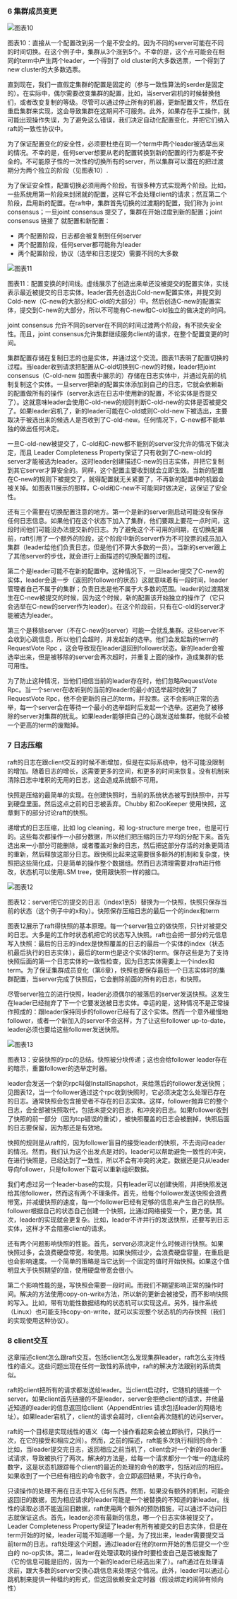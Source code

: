 ### 6 集群成员变更

![图表10](./figure10.png)

图表10：直接从一个配置改到另一个是不安全的。因为不同的server可能在不同的时间切换。在这个例子中，集群从3个涨到5个。不幸的是，这个点可能会在相同的term中产生两个leader，一个得到了 old cluster的大多数选票，一个得到了 new cluster的大多数选票。

直到现在，我们一直假定集群的配置是固定的（参与一致性算法的serder是固定的）。在实际中，偶尔需要改变集群的配置，比如，当server宕机的时候替换他们，或者改变复制的等级。尽管可以通过停止所有的机器，更新配置文件，然后在重启集群来实现，这会导致集群在这期间不可服务。此外，如果存在手工操作，就可能出现操作失误，为了避免这么错误，我们决定自动化配置变化，并把它们纳入raft的一致性协议中。

为了保证配置变化的安全性，必须要杜绝在同一个term中两个leader被选举出来的情况。不幸的是，任何server想要从老的配置转换到新的配置的行为都是不安全的。不可能原子性的一次性的切换所有的server，所以集群可以潜在的把过渡期分为两个独立的阶段（见图表10）.

为了保证安全性，配置切换必须用两个阶段。有很多种方式实现两个阶段。比如，一些系统用第一阶段来封闭就的配置，这样它不会处理client的请求；然互第二个阶段，启用新的配置。在raft中，集群首先切换的过渡期的配置，我们称为 joint consensus；一旦joint consensus 提交了，集群在开始过度到新的配置；joint consensus 链接了 就配置和新配置：

* 两个配置阶段，日志都会被复制到任何server
* 两个配置阶段，任何server都可能称为leader
* 两个配置阶段，协议（选举和日志提交）需要不同的大多数

![图表11](./figure11.png)

图表11：配置变换的时间线。虚线展示了创造出来单还没被提交的配置实体，实线表示最近被提交的日志实体。leader首先创造出Cold-new配置实体，并提交到Cold-new（C-new的大部分和C-old的大部分）中。然后创造C-new的配置实体，提交到C-new的大部分，所以不可能有C-new和C-old独立的做决定的时间。

joint consensus 允许不同的server在不同的时间过渡两个阶段，有不损失安全性。而且，joint consensus允许集群继续服务client的请求，在整个配置变更的时间。

集群配置存储在复制日志的也是实体，并通过这个交流。图表11表明了配置切换的过程。当leader收到请求把配置从C-old切换到C-new的时候，leader把joint consensus（C-old-new 如图表中展示的）存储在日志实体中，并通过先前的机制复制这个实体。一旦server把新的配置实体添加到自己的日志，它就会依赖新的配置做所有的操作（server永远在日志中使用新的配置，不论实体是否提交了）。这就意味leader会使用C-old-new的规则判断C-old-new的实体是否被提交了。如果leader宕机了，新的leader可能在C-old或则C-old-new下被选出，主要取决于被选出来的候选人是否收到了C-old-new。任何情况下，C-new都不能单独的做出任何决定。

一旦C-old-new被提交了，C-old和C-new都不能别的server没允许的情况下做决定，而且 Leader Completeness Property保证了只有收到了C-new-old的server才能被选为leader。这时leader创建描述C-new的日志实体，并把它复制到其它server才算安全的。同样，这个配置主要收到就会立即生效。当新的配置在C-new的规则下被提交了，就得配置就无关紧要了，不再新的配置中的机器会被关掉。如图表11展示的那样，C-old和C-new不可能同时做决定，这保证了安全性。

还有三个需要在切换配置注意的地方。第一个是新的server刚启动可能没有保存任何日志信息。如果他们在这个状态下加入了集群，他们要跟上要花一点时间，这段时间他们可能没办法提交新的日志。为了避免这个不可用的间期，在切换配置前，raft引用了一个额外的阶段，这个阶段中新的server作为不可投票的成员加入集群（leader给他们负责日志，但是他们不算大多数的一员）。当新的server跟上了其他server的步伐，就会进行上面描述的切换配置的过程。

第二个是leader可能不在新的配置中。这种情况下，一旦leader提交了C-new的实体，leader会退一步（返回的follower的状态）这就意味着有一段时间，leader管理者自己不属于的集群；负责日志是他不属于大多数的范围。leader的过渡期发生在C-new被提交的时候，因为这个时候，新的配置该开始独立的操作了（它只会选举在C-new的server作为leader）。在这个阶段前，只有在C-old的server才能被选为leader。

第三个是移除server（不在C-new的server）可能一会扰乱集群。这些server不会收到心跳信息，所以他们会超时，并发起新的选举。他们会发起新的term的RequestVote Rpc ，这会导致现在leader退回到follower状态。新的leader会被选举出来，但是被移除的server会再次超时，并重复上面的操作，造成集群的低可用性。

为了防止这种情况，当他们相信当前的leader存在时，他们忽略RequestVote Rpc。当一个server在收听到的当前的leader的最小的选举超时收到了RequestVote Rpc，他不会更新的自己的term，并投票。这不会影响正常的选举，每一个server会在等待一个最小的选举超时后发起一个选举。这避免了被移除的server对集群的扰乱。如果leader能够把自己的心跳发送给集群，他就不会被一个更高的term的废黜掉。

### 7 日志压缩

raft的日志在跟client交互的时候不断增加，但是在实际系统中，他不可能没限制的增加。随着日志的增长，这需要更多的空间，和更多的时间来恢复。没有机制来清除日志中堆积的无用的日志，这会造成系统额不可用。

快照是压缩的最简单的实现。在创建快照时，当前的系统状态被写到快照中，并写到硬盘里面。然后这点之前的日志被丢弃。Chubby 和ZooKeeper 使用快照，这章剩下的部分讨论raft的快照。

递增式的日志压缩，比如 log cleaning，和 log-structure merge tree，也是可行的。这些每次都操作一小部分数据，所以他们把压缩的压力平均的分配下来。首先选出来一小部分可能删除，或者覆盖对象的日志，然后把这部分存活的对象更简洁的重新，然后释放这部分日志。跟快照比起来这需要很多额外的机制和复杂度，快照把这些简化成，只是简单的操作整个数据组。然而日志清理需要对raft进行修改，状态机可以使用LSM tree，使用跟快照一样的接口。

![图表12](./figure12.png)

图表12：server把它的提交的日志（index1到5）替换为一个快照，快照只保存当前的状态（这个例子中的x和y）。快照保存压缩日志的最后一个的index和term

图表12展示了raft得快照的基本原理。每一个server独立的做快照，只针对被提交的日志。大多是的工作时状态机把它的状态写入快照。raft也会把一部分的元信息写入快照：最后的日志的index是快照覆盖的日志的最后一个实体的index（状态机最后执行的日志实体），最后的term也是这个实体的term。保存这些是为了支持快照后面的第一个日志实体的一致性检查，因为日志实体需要上一个index和term。为了保证集群成员变化（第6章），快照也要保存最后一个日志实体时的集群配置，当server完成了快照后，它会删除前面的所有的日志，和快照。

尽管server独立的进行快照，leader必须偶尔的被落后的server发送快照。这发生在leader已经抛弃了下一个它要发送被日志实体。幸运的是，这种情况不是正常操作照成的：跟leader保持同步的follower已经有了这个实体。然而一个意外缓慢地follower，或者一个新加入的server不会这样，为了让这些follower up-to-date，leader必须也要给这些follower发送快照。

![图表13](./figure13.png)

图表13：安装快照的rpc的总结。快照被分块传递；这也会给follower leader存在的暗示，重置follower的选举定时器。

leader会发送一个新的rpc叫做InstallSnapshot，来给落后的follower发送快照；见图表12，当一个follower通过这个rpc收到快照时，它必须决定怎么处理已存在的日志。通常快照会包含接受者不存在的日志实体。这样，follower抛弃它的整个日志，会全部被快照取代，包括未提交的日志，和冲突的日志。如果follower收到了快照的前一部分（因为tcp错误的重试），被快照覆盖的日志会被删掉，快照后面的日志要保留，因为那还是有效地。

快照的规则是从raft的，因为follower盲目的接受leader的快照，不去询问leader的情况。然而，我们认为这个出发点是对的。leader可以帮助避免一致性的冲突，在进行快照是，已经达到了一致性，所以不会有冲突的决定。数据还是只从leader导向follower，只是follower下载可以重新组织数据。

我们考虑过另一个leader-base的实现，只有leader可以创建快照，并把快照发送给其他follower，然而这有两个不理条件。首先，给每个follower发送快照会浪费带宽，并减缓快照的速度，每一个follower已经有足够的信息来产生自己的快照。follower根据自己的状态自己创建一个快照，比通过网络接受一个，更方便。其次，leader的实现就会更复杂。比如，leader不许并行的发送快照，还要写到日志实体，这样才不会阻塞client的请求。

还有两个问题影响快照的性能。首先，server必须决定什么时候进行快照。如果快照过多，会浪费硬盘带宽，和使用。如果快照过少，会浪费硬盘容量，在重启是也会影响速度。一个简单的策略是当它达到一个固定的值时开始快照。如果这个值明显大于快照期望的值，使用硬盘带宽会很小。

第二个影响性能的是，写快照会需要一段时间。而我们不期望影响正常的操作时间。解决的方法使用copy-on-write方法，所以新的更新会被接受，而不影响快照的写入。比如，带有功能性数据结构的状态机可以实现这点。另外，操作系统（Linux）也可能支持copy-on-write，就可以实现整个状态机的内存快照（我们的实现使用这种协议）。

### 8 client交互
这章描述client怎么跟raft交互。包括client怎么发现集群leader，raft怎么支持线性的语义。这些问题出现在任何一致性的系统中，raft的解决方法跟别的系统类似。

raft的client把所有的请求都发送给leader。当client启动时，它随机的链接一个server。如果client首先链接的不是leader，server会拒绝client的请求，并他最近知道的leader的信息返回给client（AppendEntries 请求包括leader的网络地址）。如果leader宕机了，client的请求会超时，client会再次随机的访问server。

raft的一个目标是实现线性的语义（每一个操作看起来会被立即执行，只执行一次，在它的接受和相应之间）。然而，之前的描述，raft能多次执行相同的命令：比如，当leader提交完日志，返回相应之前当机了，client会对一个新的leader重试请求，导致被执行了两次。解决的方法是，给每一个请求都分一个唯一的连续的数字，这是状态机跟踪每个client的最近的处理的命令的数字，包括对应的相应。如果收到了一个已经有相应的命令数字，会立即返回结果，不执行命令。

只读操作的处理不用在日志中写入任何东西。然而，如果没有额外的机制，可能会返回旧的数据，因为相应请求的leader可能是一个被替换的不知道的新leader。线性的读取必须不能返回旧数据，raft使用两个额外的预防措施，可以通过不访问日志就保证这点。首先，leader必须有最新的信息，哪一个日志实体被提交了。Leader Completeness Property保证了leader有所有被提交的日志实体，但是在term开始的时候，leader可能不知道哪一个是。为了找出来，leader需要提交当前term的日志。raft处理这个问题，通过leader在他的term开始的售后提交一个空白的 no-op实体。第二，leader在处理读取的操作时要检查自己是否被废黜了（它的信息可能是旧的，因为一个新的leader已经选出来了）。raft通过在处理请求前，跟大多数的server交换心跳信息来处理这个情况。此外，leader可以通过心跳机制来提供一种租约的形式，但这回依赖安全定时器（假设绑定的闹钟有倾向性）
